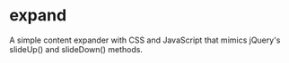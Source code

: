 # expand
A simple content expander with CSS and JavaScript that mimics jQuery's slideUp() and slideDown() methods.
